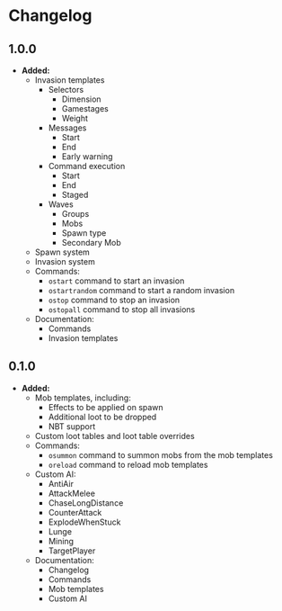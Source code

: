 # Changelog

## 1.0.0

* **Added:**
    * Invasion templates
        * Selectors
            * Dimension
            * Gamestages
            * Weight
        * Messages
            * Start
            * End
            * Early warning
        * Command execution
            * Start
            * End
            * Staged
        * Waves
            * Groups
            * Mobs
            * Spawn type
            * Secondary Mob
    * Spawn system
    * Invasion system
    * Commands:
        * `ostart` command to start an invasion
        * `ostartrandom` command to start a random invasion
        * `ostop` command to stop an invasion
        * `ostopall` command to stop all invasions
    * Documentation:
        * Commands
        * Invasion templates

## 0.1.0

* **Added:**
    * Mob templates, including:
        * Effects to be applied on spawn
        * Additional loot to be dropped
        * NBT support
    * Custom loot tables and loot table overrides
    * Commands:
        * `osummon` command to summon mobs from the mob templates
        * `oreload` command to reload mob templates
    * Custom AI:
        * AntiAir
        * AttackMelee
        * ChaseLongDistance
        * CounterAttack
        * ExplodeWhenStuck
        * Lunge
        * Mining
        * TargetPlayer
    * Documentation:
        * Changelog
        * Commands
        * Mob templates
        * Custom AI